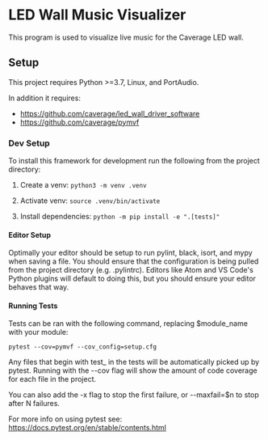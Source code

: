 # LED Wall Music Visualizer
This program is used to visualize live music for the Caverage LED wall.

## Setup
This project requires Python >=3.7, Linux, and PortAudio.

In addition it requires:
  * https://github.com/caverage/led_wall_driver_software
  * https://github.com/caverage/pymvf

### Dev Setup
To install this framework for development run the following from the project directory:

1. Create a venv:
        `python3 -m venv .venv`

2. Activate venv:
        `source .venv/bin/activate`

3. Install dependencies:
        `python -m pip install -e ".[tests]"`

#### Editor Setup
Optimally your editor should be setup to run pylint, black, isort, and mypy when saving a file. You should ensure that the configuration is being pulled from the project directory (e.g. .pylintrc). Editors like Atom and VS Code's Python plugins will default to doing this, but you should ensure your editor behaves that way.

#### Running Tests
Tests can be ran with the following command, replacing $module_name with your module:

    pytest --cov=pymvf --cov_config=setup.cfg

Any files that begin with test_ in the tests will be automatically picked up by pytest. Running with the --cov flag will show the amount of code coverage for each file in the project.

You can also add the -x flag to stop the first failure, or --maxfail=$n to stop after N failures.

For more info on using pytest see: https://docs.pytest.org/en/stable/contents.html
